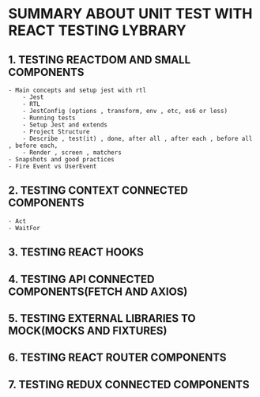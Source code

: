 # SUMMARY ABOUT UNIT TEST WITH REACT TESTING LYBRARY

## 1. TESTING REACTDOM AND SMALL COMPONENTS

    - Main concepts and setup jest with rtl
        - Jest
        - RTL
        - JestConfig (options , transform, env , etc, es6 or less)
        - Running tests
        - Setup Jest and extends
        - Project Structure
        - Describe , test(it) , done, after all , after each , before all , before each,
        - Render , screen , matchers
    - Snapshots and good practices
    - Fire Event vs UserEvent

## 2. TESTING CONTEXT CONNECTED COMPONENTS

    - Act
    - WaitFor

## 3. TESTING REACT HOOKS

## 4. TESTING API CONNECTED COMPONENTS(FETCH AND AXIOS)

## 5. TESTING EXTERNAL LIBRARIES TO MOCK(MOCKS AND FIXTURES)

## 6. TESTING REACT ROUTER COMPONENTS

## 7. TESTING REDUX CONNECTED COMPONENTS
